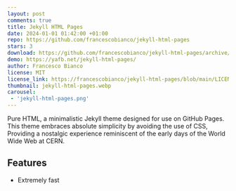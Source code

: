 ```yaml
---
layout: post
comments: true
title: Jekyll HTML Pages
date: 2024-01-01 01:42:00 +01:00
repo: https://github.com/francescobianco/jekyll-html-pages
stars: 3
download: https://github.com/francescobianco/jekyll-html-pages/archive/gh-pages.zip
demo: https://yafb.net/jekyll-html-pages/
author: Francesco Bianco
license: MIT
license_link: https://francescobianco/jekyll-html-pages/blob/main/LICENSE
thumbnail: jekyll-html-pages.webp
carousel:
 - 'jekyll-html-pages.png'
---
```


Pure HTML, a minimalistic Jekyll theme designed for use on GitHub Pages. This theme embraces absolute simplicity by avoiding the use of CSS,
Providing a nostalgic experience reminiscent of the early days of the World Wide Web at CERN.

## Features

* Extremely fast
